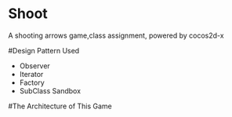 # Shoot
A shooting arrows game,class assignment, powered by cocos2d-x

#Design Pattern Used

+ Observer
+ Iterator
+ Factory
+ SubClass Sandbox

#The Architecture of This Game


